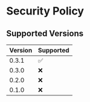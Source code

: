 # Security Policy

## Supported Versions


| Version | Supported          |
| ------- | ------------------ |
| 0.3.1   | :white_check_mark: |
| 0.3.0   | :x:                |
| 0.2.0   | :x:  |
| 0.1.0   | :x:                |


